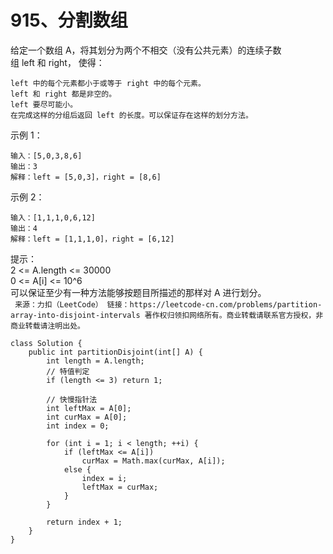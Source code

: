 915、分割数组
===
给定一个数组 A，将其划分为两个不相交（没有公共元素）的连续子数组 left 和 right， 使得：<br>
```
left 中的每个元素都小于或等于 right 中的每个元素。
left 和 right 都是非空的。
left 要尽可能小。
在完成这样的分组后返回 left 的长度。可以保证存在这样的划分方法。
```
示例 1：<br>
```
输入：[5,0,3,8,6]
输出：3
解释：left = [5,0,3]，right = [8,6]
```
示例 2：<br>
```
输入：[1,1,1,0,6,12]
输出：4
解释：left = [1,1,1,0]，right = [6,12]
```
提示：<br>
2 <= A.length <= 30000<br>
0 <= A[i] <= 10^6<br>
可以保证至少有一种方法能够按题目所描述的那样对 A 进行划分。<br>
``
来源：力扣（LeetCode）
链接：https://leetcode-cn.com/problems/partition-array-into-disjoint-intervals
著作权归领扣网络所有。商业转载请联系官方授权，非商业转载请注明出处。``

```
class Solution {
    public int partitionDisjoint(int[] A) {
        int length = A.length;
        // 特值判定
        if (length <= 3) return 1;

        // 快慢指针法
        int leftMax = A[0];
        int curMax = A[0];
        int index = 0;

        for (int i = 1; i < length; ++i) {
            if (leftMax <= A[i]) 
                curMax = Math.max(curMax, A[i]);
            else {
                index = i;
                leftMax = curMax;
            }
        }

        return index + 1;
    }
}
```
